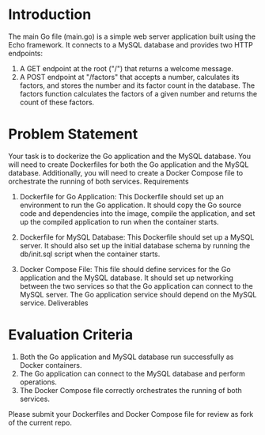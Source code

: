 # Introduction

The main Go file (main.go) is a simple web server application built using the Echo framework. It connects to a MySQL database and provides two HTTP endpoints:

1. A GET endpoint at the root ("/") that returns a welcome message.
2. A POST endpoint at "/factors" that accepts a number, calculates its factors, and stores the number and its factor count in the database.
   The factors function calculates the factors of a given number and returns the count of these factors.

# Problem Statement

Your task is to dockerize the Go application and the MySQL database. You will need to create Dockerfiles for both the Go application and the MySQL database. Additionally, you will need to create a Docker Compose file to orchestrate the running of both services.
Requirements

1. Dockerfile for Go Application: This Dockerfile should set up an environment to run the Go application. It should copy the Go source code and dependencies into the image, compile the application, and set up the compiled application to run when the container starts.

2. Dockerfile for MySQL Database: This Dockerfile should set up a MySQL server. It should also set up the initial database schema by running the db/init.sql script when the container starts.

3. Docker Compose File: This file should define services for the Go application and the MySQL database. It should set up networking between the two services so that the Go application can connect to the MySQL server. The Go application service should depend on the MySQL service.
   Deliverables

# Evaluation Criteria

1. Both the Go application and MySQL database run successfully as Docker containers.
2. The Go application can connect to the MySQL database and perform operations.
3. The Docker Compose file correctly orchestrates the running of both services.

Please submit your Dockerfiles and Docker Compose file for review as fork of the current repo.
